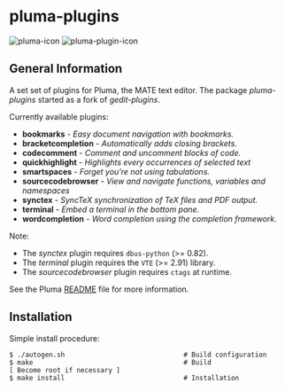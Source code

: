 # pluma-plugins

![pluma-icon](pluma.ico)
![pluma-plugin-icon](pluma-plugin.png)

## General Information

A set set of plugins for Pluma, the MATE text editor. The package *pluma-plugins* started as a fork of *gedit-plugins*.

Currently available plugins:

- **bookmarks** - *Easy document navigation with bookmarks.*
- **bracketcompletion** - *Automatically adds closing brackets.*
- **codecomment** - *Comment and uncomment blocks of code.*
- **quickhighlight** - *Highlights every occurrences of selected text*
- **smartspaces** - *Forget you’re not using tabulations.*
- **sourcecodebrowser** - *View and navigate functions, variables and namespaces*
- **synctex** - *SyncTeX synchronization of TeX files and PDF output.*
- **terminal** - *Embed a terminal in the bottom pane.*
- **wordcompletion** - *Word completion using the completion framework.*

Note:

- The *synctex* plugin requires `dbus-python` (>= 0.82).
- The *terminal* plugin requires the `VTE` (>= 2.91) library.
- The *sourcecodebrowser* plugin requires `ctags` at runtime.

See the Pluma [README](https://github.com/Libre-MATE/pluma/blob/master/README.md) file for more information.

## Installation

Simple install procedure:

```
$ ./autogen.sh                              # Build configuration
$ make                                      # Build
[ Become root if necessary ]
$ make install                              # Installation
```
